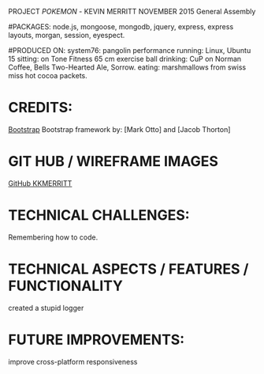 PROJECT *POKEMON* - KEVIN MERRITT
NOVEMBER 2015
General Assembly

#PACKAGES:
node.js, mongoose, mongodb, jquery, express, express layouts, morgan, session, eyespect.

#PRODUCED ON:
system76: pangolin performance
running: Linux, Ubuntu 15
sitting: on Tone Fitness 65 cm exercise ball
drinking: CuP on Norman Coffee, Bells Two-Hearted Ale, Sorrow.
eating: marshmallows from swiss miss hot cocoa packets.

# CREDITS:
[Bootstrap](http://getbootstrap.com/) Bootstrap framework by: [Mark Otto] and [Jacob Thorton]


# GIT HUB / WIREFRAME IMAGES
[GitHub KKMERRITT](https://github.com/kkmerritt/pokemon)

# TECHNICAL CHALLENGES:
Remembering how to code.

# TECHNICAL ASPECTS / FEATURES / FUNCTIONALITY
created a stupid logger

# FUTURE IMPROVEMENTS:
improve cross-platform responsiveness

